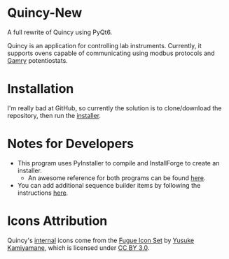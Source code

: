 # Quincy-New
A full rewrite of Quincy using PyQt6.

Quincy is an application for controlling lab instruments. Currently, it supports ovens capable of communicating using modbus protocols and [Gamry](https://www.gamry.com/) potentiostats.

# Installation
I'm really bad at GitHub, so currently the solution is to clone/download the repository, then run the [installer](/packaging/Quincy%20Installer.exe).

# Notes for Developers
- This program uses PyInstaller to compile and InstallForge to create an installer.
    * An awesome reference for both programs can be found [here](https://www.pythonguis.com/tutorials/packaging-pyqt6-applications-windows-pyinstaller/).
- You can add additional sequence builder items by following the instructions [here](/docs/Adding%20New%20Sequence%20Items.md).

# Icons Attribution
Quincy's [internal](/icons/internal/) icons come from the [Fugue Icon Set](https://p.yusukekamiyamane.com/) by [Yusuke Kamiyamane](https://p.yusukekamiyamane.com/about/), which is licensed under [CC BY 3.0](https://creativecommons.org/licenses/by/3.0/).
